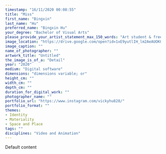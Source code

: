 ```yaml
---
timestamp: "16/11/2020 00:08:55"
title: "Miss"
first_name: "Bingxin"
last_name: "Hu"
preferred_name: "Bingxin Hu"
your_degree: "Bachelor of Visual Arts"
please_provide_your_artist_statement_max_150_words: "Art student & freelance artist, animator, illustrator capable of working with a wide range of either traditional or digital materials."
image_location: "https://drive.google.com/open?id=1xE9yutlIH_lm2AeAUOK0JVsE6becCxvp"
image_caption: ""
name_of_photographer: ""
artwork_title: "Untitled"
the_image_is_of_a: "Detail"
year: "2020"
medium: "Digital software"
dimensions: "dimensions variable; or"
height_cm: ""
width_cm: ""
depth_cm: ""
duration_for_digital_work: ""
photographer_name: ""
portfolio_url: "https://www.instagram.com/vickyhu828/"
portfolio_format: ""
themes:
- Identity
- Materiality
- Space and Place
tags: ""
disciplines: "Video and Animation"
---
```


Default content